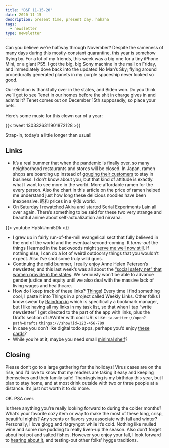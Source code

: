 ```yaml
---
title: "D&F 11-15-20"
date: 2020-11-15
description: present time, present day. hahaha
tags:
  - newsletter
type: newsletter
---
```


Can you believe we’re halfway through November? Despite the sameness of many days during this mostly-constant quarantine, this year is somehow flying by. For a lot of my friends, this week was a big one for a tiny iPhone Mini, or a giant PS5. I got the big, big Sony machine in the mail on Friday, and immediately dove back into the updated No Man’s Sky; flying around procedurally generated planets in my purple spaceship never looked so good.

Our election is thankfully over in the states, and Biden won. Do you think we’ll get to see Tenet in our homes before the shit in charge gives in and admits it? Tenet comes out on December 15th supposedly, so place your bets.

Here’s some music for this clown car of a year:

{{< tweet 1303326311901872128 >}}

Strap-in, today’s a little longer than usual!

## Links

- It’s a real bummer that when the pandemic is finally over, so many neighborhood restaurants and stores will be closed. In Japan, ramen shops are boarding up instead of [gouging their customers](https://www.bloomberg.com/news/articles/2020-11-11/tokyo-s-tiny-noodle-bars-close-up-shop-rather-than-raise-prices) to stay in business. I don’t know about you, but that kind of attitude is exactly. what I want to see more in the world. More affordable ramen for the every person. Also the chart in this article on the price of ramen helped me understand just how long these delicious noodles have been inexpensive. 昭和 prices in a 令和 world.
- On Saturday I rewatched Akira and started Serial Experiments Lain all over again. There’s something to be said for these two very strange and beautiful anime about self-actualization and nirvana.

{{< youtube Hp5kUmni5Dk >}}

- I grew up in fairly run-of-the-mill evangelical sect that fully believed in the end of the world and the eventual second-coming. It _turns-out_ the things I learned in the backwoods might [serve me well now still](https://www.theguardian.com/books/2020/jul/09/what-i-learned-from-preparing-for-the-end-of-the-world). If nothing else, I can do a lot of weird outdoorsy things that you wouldn’t expect. Also I’ve shot some truly wild guns.
- Continuing the mild bummer, I really enjoy Anne Helen Peterson’s newsletter, and this last week’s was all about the [“social safety net” that women provide in the states](https://annehelen.substack.com/p/other-countries-have-social-safety). We seriously won’t be able to advance gender justice and equity until we also deal with the massive lack of living wages and healthcare. 
- How do I keep track of these links? [Things](https://culturedcode.com/things/)! Every time I find something cool, I paste it into Things in a project called Weekly Links. Other folks I know swear by [Raindrop.io](https://raindrop.io) which is specifically a bookmark manager, but I like having all my links in my task list, so that when I tap “write newsletter” I get directed to the part of the app with links, plus the Drafts section of iAWriter with cool URLs like: `ia-writer://open?path=Drafts`
	`things:///show?id=123-456-789`
- In case you don’t like digital todo apps, perhaps you’d enjoy [these cards](https://elliotjaystocks.com/blog/today-soon)?
- While you’re at it, maybe you need small [minimal shelf](https://theartifox.com/collections/shelf/products/mini-shelf-black)?

## Closing

Please don’t go to a large gathering for the holidays! Virus cases are on the rise, and I’d love to know that my readers are taking it easy and keeping themselves and their family safe! Thanksgiving is my birthday this year, but I plan to stay home, and at most drink outside with two or three people at a distance. It’s just not worth it to do more.

OK. PSA over.

Is there anything you’re really looking forward to during the colder months? What’s your favorite cozy item or way to make the most of these long, crisp, beautiful nights? Any scents or flavors you associate with fall and winter? Personally, I love glogg and risgryngot while it’s cold. Nothing like mulled wine and some rice pudding to really liven-up the season. Also don’t forget about hot pot and salted fishes. However you enjoy your fall, I look forward to [hearing about it](mailto:newsletter@brookshelley.com), and testing-out other folks’ hygge traditions.